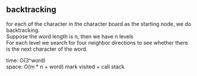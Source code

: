 ## backtracking
for each of the character in the character board as the starting node, we do backtracking.<br>
Suppose the word length is n, then we have n levels<br>
For each level we search for four neighbor directions to see whether there is the next character of the word.

time: O(3^word)<br>
space: O(m * n + word) mark visited + call stack
